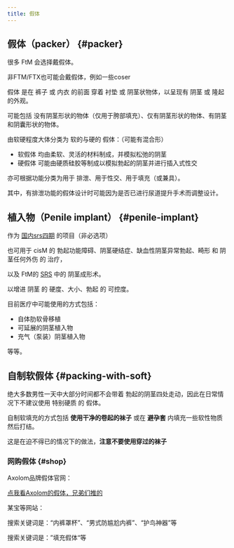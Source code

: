 ```yaml
---
title: 假体
---
```


## 假体（packer） {#packer}

很多 FtM 会选择戴假体。

非FTM/FTX也可能会戴假体，例如一些coser

假体 是在 裤子 或 内衣 的前面 穿着 衬垫 或 阴茎状物体，以呈现有 阴茎 或 隆起 的外观。

可能包括 没有阴茎形状的物体（仅用于胯部填充）、仅有阴茎形状的物体、有阴茎和阴囊形状的物体。

由软硬程度大体分类为 软的与硬的 假体：（可能有混合形）

- 软假体 均由柔软、灵活的材料制成，并模拟松弛的阴茎
- 硬假体 可能由硬质硅胶等制成以模拟勃起的阴茎并进行插入式性交

亦可根据功能分类为用于 排泄、用于性交、用于填充（或兼具）。

其中，有排泄功能的假体设计时可能因为是否已进行尿道提升手术而调整设计。

## 植入物（Penile implant） {#penile-implant}

作为 [国内srs四期](https://ftm.wiki/zh-cn/srs/overview-china/) 的项目（非必选项）

也可用于 cisM 的 勃起功能障碍、阴茎硬结症、缺血性阴茎异常勃起、畸形 和 阴茎任何外伤 的 治疗，

以及 FtM的 [SRS](https://ftm.wiki/zh-cn/srs/) 中的 阴茎成形术。

以增进 阴茎 的 硬度、大小、勃起 的 可控度。

目前医疗中可能使用的方式包括：

- 自体肋软骨移植
- 可延展的阴茎植入物
- 充气（泵装）阴茎植入物

等等。

## 自制软假体 {#packing-with-soft}

绝大多数男性一天中大部分时间都不会带着 勃起的阴茎四处走动，因此在日常情况下不建议使用 特别硬质 的 假体。

自制软填充的方式包括 **使用干净的卷起的袜子** 或在 **避孕套** 内填充一些软性物质然后打结。

这是在迫不得已的情况下的做法，**注意不要使用穿过的袜子**

### 网购假体 {#shop}

Axolom品牌假体官网：

[点我看Axolom的假体，兄弟们推的](https://axolom.cn/collections/axolom-prosthetics/)

某宝等网站：

搜索关键词是：“内裤罩杯”、“男式防尴尬内裤”、“护鸟神器”等

搜索关键词是：”填充假体“等
